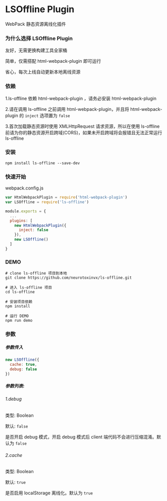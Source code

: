 # LSOffline Plugin

WebPack 静态资源离线化插件

### 为什么选择 LSOffline Plugin

友好，无需更换构建工具全家桶

简单，仅需搭配 html-webpack-plugin 即可运行

省心，每次上线自动更新本地离线资源



### 依赖

1.ls-offline 依赖 html-webpack-plugin ，请务必安装 html-webpack-plugin

2.请在调用 ls-offline 之前调用 html-webpack-plugin，并且将 html-webpack-plugin 的 `inject` 选项置为 `false`

3.首次加载静态资源时使用 XMLHttpRequest 请求资源，所以在使用 ls-offline 前请为你的静态资源开启跨域(CORS)，如果未开启跨域将会报错且无法正常运行 ls-offline



### 安装

```shell
npm install ls-offline --save-dev
```



### 快速开始

webpack.config.js

```javascript
var HtmlWebpackPlugin = require('html-webpack-plugin')
var LSOffline = require('ls-offline')

module.exports = {
  ...
  plugins: [
    new HtmlWebpackPlugin({
      inject: false
    }),
    new LSOffline()
  ]
}
```



### DEMO

```shell
# clone ls-offline 项目到本地
git clone https://github.com/neurotoxinvx/ls-offline.git

# 进入 ls-offline 项目
cd ls-offline

# 安装项目依赖
npm install

# 运行 DEMO
npm run demo
```



### 参数

##### 参数传入

```javascript
new LSOffline({
  cache: true,
  debug: false
})
```



##### 参数列表:

###### 1.debug

类型: Boolean

默认: `false`

是否开启 debug 模式，开启 debug 模式后 client 端代码不会进行压缩混淆。默认为 `false`

###### 2.cache

类型: Boolean

默认: `true`

是否启用 localStorage 离线化。默认为 `true`
